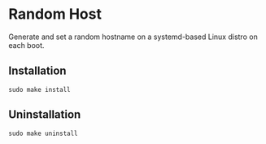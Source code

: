 # Random Host
Generate and set a random hostname on a systemd-based Linux distro on each boot.  

## Installation
`sudo make install`  

## Uninstallation
`sudo make uninstall`  

